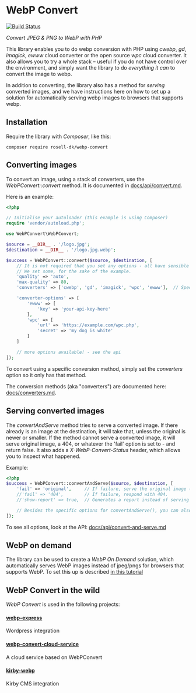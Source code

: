 # WebP Convert

[![Build Status](https://travis-ci.org/rosell-dk/webp-convert.png?branch=master)](https://travis-ci.org/rosell-dk/webp-convert)

*Convert JPEG & PNG to WebP with PHP*

This library enables you to do webp conversion with PHP using *cwebp*, *gd*, *imagick*, *ewww* cloud converter or the open source *wpc* cloud converter. It also allows you to try a whole stack &ndash; useful if you do not have control over the environment, and simply want the library to do *everything it can* to convert the image to webp.

In addition to converting, the library also has a method for *serving* converted images, and we have instructions here on how to set up a solution for automatically serving webp images to browsers that supports webp.

## Installation
Require the library with *Composer*, like this:

```text
composer require rosell-dk/webp-convert
```

## Converting images
To convert an image, using a stack of converters, use the *WebPConvert::convert* method. It is documented in [docs/api/convert.md](https://github.com/rosell-dk/webp-convert/blob/master/docs/api/convert.md).

Here is an example:

```php
<?php

// Initialise your autoloader (this example is using Composer)
require 'vendor/autoload.php';

use WebPConvert\WebPConvert;

$source = __DIR__ . '/logo.jpg';
$destination = __DIR__ . '/logo.jpg.webp';

$success = WebPConvert::convert($source, $destination, [
    // It is not required that you set any options - all have sensible defaults.
    // We set some, for the sake of the example.
    'quality' => 'auto',
    'max-quality' => 80,
    'converters' => ['cwebp', 'gd', 'imagick', 'wpc', 'ewww'],  // Specify conversion methods to use, and their order

    'converter-options' => [
        'ewww' => [
            'key' => 'your-api-key-here'
        ],
        'wpc' => [
            'url' => 'https://example.com/wpc.php',
            'secret' => 'my dog is white'
        ]
    ]

    // more options available! - see the api
]);
```

To convert using a specific conversion method, simply set the *converters* option so it only has that method.

The conversion methods (aka "converters") are documented here:   [docs/converters.md](https://github.com/rosell-dk/webp-convert/blob/master/docs/converters.md).


## Serving converted images
The *convertAndServe* method tries to serve a converted image. If there already is an image at the destination, it will take that, unless the original is newer or smaller. If the method cannot serve a converted image, it will serve original image, a 404, or whatever the 'fail' option is set to - and return false. It also adds a *X-WebP-Convert-Status* header, which allows you to inspect what happened.

Example:
```php
<?php
$success = WebPConvert::convertAndServe($source, $destination, [
    'fail' => 'original',     // If failure, serve the original image (source).
    //'fail' => '404',        // If failure, respond with 404.
    //'show-report' => true,  // Generates a report instead of serving an image

    // Besides the specific options for convertAndServe(), you can also use the options for convert()
]);
```
To see all options, look at the API: [docs/api/convert-and-serve.md](https://github.com/rosell-dk/webp-convert/blob/master/docs/api/convert-and-serve.md)


## WebP on demand
The library can be used to create a *WebP On Demand* solution, which automatically serves WebP images instead of jpeg/pngs for browsers that supports WebP. To set this up is described  [in this tutorial](https://github.com/rosell-dk/webp-convert/blob/master/docs/webp-on-demand/webp-on-demand.md)


## WebP Convert in the wild
*WebP Convert* is used in the following projects:


#### [webp-express](https://github.com/rosell-dk/webp-express)
Wordpress integration

#### [webp-convert-cloud-service](https://github.com/rosell-dk/webp-convert-cloud-service)
A cloud service based on WebPConvert

#### [kirby-webp](https://github.com/S1SYPHOS/kirby-webp)
Kirby CMS integration
